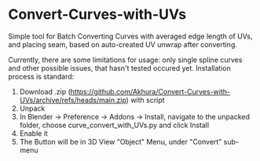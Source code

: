 # Convert-Curves-with-UVs

Simple tool for Batch Converting Curves with averaged edge length of UVs, and placing seam, based on auto-created UV unwrap after converting.

Currently, there are some limitations for usage: only single spline curves and other possible issues, that hasn't tested occured yet.
Installation process is standard:

1. Download .zip (https://github.com/Akhura/Convert-Curves-with-UVs/archive/refs/heads/main.zip) with script
2. Unpack
3. In Blender -> Preference -> Addons -> Install, navigate to the unpacked folder, choose curve_convert_with_UVs.py and click Install
4. Enable it
5. The Button will be in 3D View "Object" Menu, under "Convert" sub-menu
